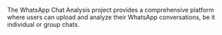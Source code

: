 The WhatsApp Chat Analysis project provides a comprehensive platform 
where users can upload and analyze their WhatsApp conversations, be it 
individual or group chats. 

